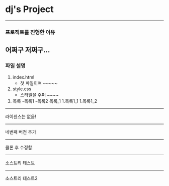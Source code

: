 # dj's Project
-----------
### 프로젝트를 진행한 이유
어쩌구 저쩌구...
------------------
### 파일 설명
1. index.html
    - 첫 파일이며 ~~~~~
2. style.css
    - 스타일을 주며 ~~~~
1. 목록
    -목록1
    -목록2
목록_1
    1.목록1_1
    1.목록1_2

----------

라이센스는 없음!

--------------
네번째 버전 추가

-------------

클론 후 수정함

-----------

소스트리 테스트

-----------

소스트리 테스트2